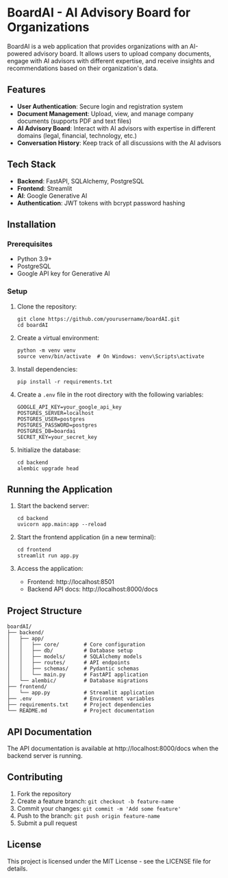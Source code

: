 # BoardAI - AI Advisory Board for Organizations

BoardAI is a web application that provides organizations with an AI-powered advisory board. It allows users to upload company documents, engage with AI advisors with different expertise, and receive insights and recommendations based on their organization's data.

## Features

- **User Authentication**: Secure login and registration system
- **Document Management**: Upload, view, and manage company documents (supports PDF and text files)
- **AI Advisory Board**: Interact with AI advisors with expertise in different domains (legal, financial, technology, etc.)
- **Conversation History**: Keep track of all discussions with the AI advisors

## Tech Stack

- **Backend**: FastAPI, SQLAlchemy, PostgreSQL
- **Frontend**: Streamlit
- **AI**: Google Generative AI
- **Authentication**: JWT tokens with bcrypt password hashing

## Installation

### Prerequisites

- Python 3.9+
- PostgreSQL
- Google API key for Generative AI

### Setup

1. Clone the repository:
   ```
   git clone https://github.com/yourusername/boardAI.git
   cd boardAI
   ```

2. Create a virtual environment:
   ```
   python -m venv venv
   source venv/bin/activate  # On Windows: venv\Scripts\activate
   ```

3. Install dependencies:
   ```
   pip install -r requirements.txt
   ```

4. Create a `.env` file in the root directory with the following variables:
   ```
   GOOGLE_API_KEY=your_google_api_key
   POSTGRES_SERVER=localhost
   POSTGRES_USER=postgres
   POSTGRES_PASSWORD=postgres
   POSTGRES_DB=boardai
   SECRET_KEY=your_secret_key
   ```

5. Initialize the database:
   ```
   cd backend
   alembic upgrade head
   ```

## Running the Application

1. Start the backend server:
   ```
   cd backend
   uvicorn app.main:app --reload
   ```

2. Start the frontend application (in a new terminal):
   ```
   cd frontend
   streamlit run app.py
   ```

3. Access the application:
   - Frontend: http://localhost:8501
   - Backend API docs: http://localhost:8000/docs

## Project Structure

```
boardAI/
├── backend/
│   ├── app/
│   │   ├── core/        # Core configuration
│   │   ├── db/          # Database setup
│   │   ├── models/      # SQLAlchemy models
│   │   ├── routes/      # API endpoints
│   │   ├── schemas/     # Pydantic schemas
│   │   └── main.py      # FastAPI application
│   └── alembic/         # Database migrations
├── frontend/
│   └── app.py           # Streamlit application
├── .env                 # Environment variables
├── requirements.txt     # Project dependencies
└── README.md            # Project documentation
```

## API Documentation

The API documentation is available at http://localhost:8000/docs when the backend server is running.

## Contributing

1. Fork the repository
2. Create a feature branch: `git checkout -b feature-name`
3. Commit your changes: `git commit -m 'Add some feature'`
4. Push to the branch: `git push origin feature-name`
5. Submit a pull request

## License

This project is licensed under the MIT License - see the LICENSE file for details.